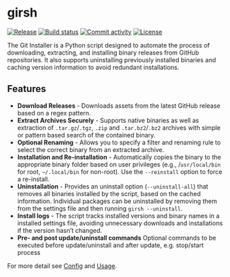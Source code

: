 # girsh

[![Release](https://img.shields.io/github/v/release/palto42/girsh)](https://img.shields.io/github/v/release/palto42/girsh)
[![Build status](https://img.shields.io/github/actions/workflow/status/palto42/girsh/main.yml?branch=main)](https://github.com/palto42/girsh/actions/workflows/main.yml?query=branch%3Amain)
[![Commit activity](https://img.shields.io/github/commit-activity/m/palto42/girsh)](https://img.shields.io/github/commit-activity/m/palto42/girsh)
[![License](https://img.shields.io/github/license/palto42/girsh)](https://img.shields.io/github/license/palto42/girsh)

The Git Installer is a Python script designed to automate the process of downloading, extracting,
and installing binary releases from GitHub repositories.
It also supports uninstalling previously installed binaries and caching version information to avoid redundant installations.

## Features

- **Download Releases** -
  Downloads assets from the latest GitHub release based on a regex pattern.
- **Extract Archives Securely** -
  Supports native binaries as well as extraction of `.tar.gz`/`.tgz`, `.zip` and `.tar.bz2`/`.bz2` archives
  with simple or pattern based search of the contained binary.
- **Optional Renaming** -
  Allows you to specify a filter and renaming rule to select the correct binary from an extracted archive.
- **Installation and Re-installation** -
  Automatically copies the binary to the appropriate binary folder based on user privileges
  (e.g., /`usr/local/bin` for root, `~/.local/bin` for non-root). Use the `--reinstall` option to force a re-install.
- **Uninstallation** -
  Provides an uninstall option (`--uninstall-all`) that removes all binaries installed by the script,
  based on the cached information.
  Individual packages can be uninstalled by removing them from the settings file and then running `girsh --uninstall`.
- **Install logs** -
  The script tracks installed versions and binary names in a installed settings file,
  avoiding unnecessary downloads and installations if the version hasn’t changed.
- **Pre- and post update/uninstall commands**
  Optional commands to be executed before update/uninstall and after update,
  e.g. stop/start process

For more detail see [Config](config.md) and [Usage](usage.md).
